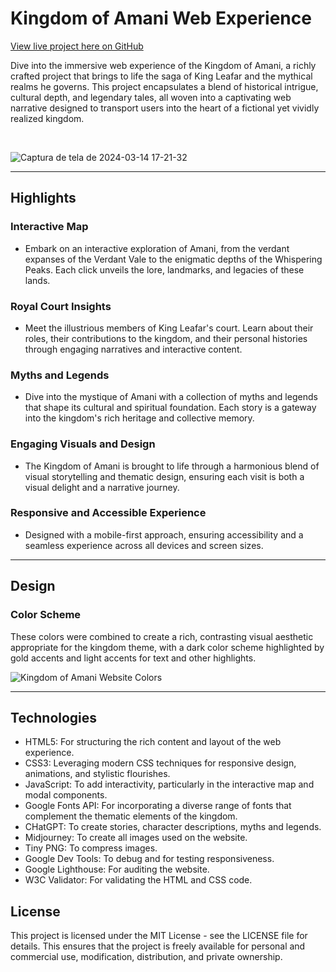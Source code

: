 # Kingdom of Amani Web Experience

[View live project here on GitHub](github.com/rafa-el-dev/amani-kingdom)

Dive into the immersive web experience of the Kingdom of Amani, a richly crafted project that brings to life the saga of King Leafar and the mythical realms he governs. This project encapsulates a blend of historical intrigue, cultural depth, and legendary tales, all woven into a captivating web narrative designed to transport users into the heart of a fictional yet vividly realized kingdom.

<br>

![Captura de tela de 2024-03-14 17-21-32](https://github.com/rafa-el-dev/amani-kingdom/assets/109827006/ad129bdc-9926-44a1-b0ef-612623e1f523)


---


## Highlights

### Interactive Map
  - Embark on an interactive exploration of Amani, from the verdant expanses of the Verdant Vale to the enigmatic depths of the Whispering Peaks. Each click unveils the lore, landmarks, and legacies of these lands.

### Royal Court Insights
  - Meet the illustrious members of King Leafar's court. Learn about their roles, their contributions to the kingdom, and their personal histories through engaging narratives and interactive content.

### Myths and Legends
  - Dive into the mystique of Amani with a collection of myths and legends that shape its cultural and spiritual foundation. Each story is a gateway into the kingdom's rich heritage and collective memory.

### Engaging Visuals and Design
  - The Kingdom of Amani is brought to life through a harmonious blend of visual storytelling and thematic design, ensuring each visit is both a visual delight and a narrative journey.

### Responsive and Accessible Experience
  - Designed with a mobile-first approach, ensuring accessibility and a seamless experience across all devices and screen sizes.


---


## Design

### Color Scheme
These colors were combined to create a rich, contrasting visual aesthetic appropriate for the kingdom theme, with a dark color scheme highlighted by gold accents and light accents for text and other highlights.

![Kingdom of Amani Website Colors](https://github.com/rafa-el-dev/amani-kingdom/assets/109827006/6cbeca96-ddbc-4b30-aad8-fda33109f2f0)


---


## Technologies

 - HTML5: For structuring the rich content and layout of the web experience.
 - CSS3: Leveraging modern CSS techniques for responsive design, animations, and stylistic flourishes.
 - JavaScript: To add interactivity, particularly in the interactive map and modal components.
 - Google Fonts API: For incorporating a diverse range of fonts that complement the thematic elements of the kingdom.
 - CHatGPT: To create stories, character descriptions, myths and legends.
 - Midjourney: To create all images used on the website.
 - Tiny PNG: To compress images.
 - Google Dev Tools: To debug and for testing responsiveness.
 - Google Lighthouse: For auditing the website.
 - W3C Validator: For validating the HTML and CSS code.

## License

  This project is licensed under the MIT License - see the LICENSE file for details. This ensures that the project is freely available for personal and commercial use, modification, distribution, and private ownership.
